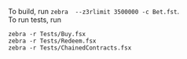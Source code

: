 
To build, run `zebra  --z3rlimit 3500000 -c Bet.fst`.  
To run tests, run
```
zebra -r Tests/Buy.fsx
zebra -r Tests/Redeem.fsx
zebra -r Tests/ChainedContracts.fsx
```
